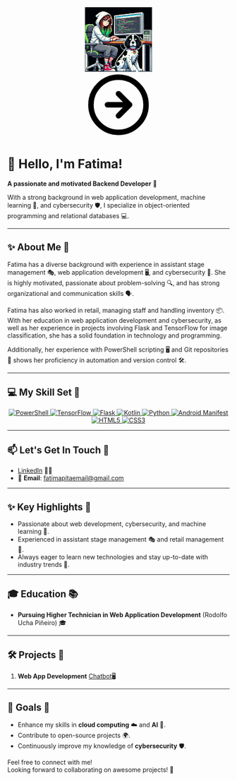 <div align="center"> <img src="https://github.com/FatimaRamone/fatimaramone/raw/main/images/avatar.png" align="center" style="width: 30%" /> </div> 
<div align="center">
  <svg xmlns="http://www.w3.org/2000/svg" width="150" height="150" viewBox="0 0 24 24" fill="none" stroke="#000000" stroke-width="2" stroke-linecap="round" stroke-linejoin="round"><circle cx="12" cy="12" r="10"/><path d="M12 8l4 4-4 4"/><path d="M8 12h8"/></svg>
</div>

# 👋 Hello, I'm Fatima! 
**A passionate and motivated Backend Developer** 🚀


With a strong background in web application development, machine learning 🤖, and cybersecurity 🛡️, I specialize in object-oriented programming and relational databases 💻.

---

## ✨ About Me 🌟
Fatima has a diverse background with experience in assistant stage management 🎭, web application development 🖥️, and cybersecurity 🔐. She is highly motivated, passionate about problem-solving 🔍, and has strong organizational and communication skills 🗣️.

Fatima has also worked in retail, managing staff and handling inventory 📦. With her education in web application development and cybersecurity, as well as her experience in projects involving Flask and TensorFlow for image classification, she has a solid foundation in technology and programming.

Additionally, her experience with PowerShell scripting 🖥️ and Git repositories 🔄 shows her proficiency in automation and version control 🛠️.

---

## 💻 My Skill Set 🥏

<div align="center" class="icon-container">
  <!-- PowerShell -->
  <a href="https://learn.microsoft.com/en-us/powershell/" target="_blank" title="PowerShell">
    <img src="https://img.icons8.com/ios/50/0000FF/powershell.png" alt="PowerShell" />
  </a>
  <!-- TensorFlow -->
  <a href="https://www.tensorflow.org/" target="_blank" title="TensorFlow">
    <img src="https://img.icons8.com/color/48/FF6347/tensorflow.png" alt="TensorFlow" />
  </a>
  <!-- Flask (Blue) -->
  <a href="https://flask.palletsprojects.com/" target="_blank" title="Flask">
    <img src="https://img.icons8.com/ios/50/0000FF/flask.png" alt="Flask" />
  </a>
  <!-- Kotlin -->
  <a href="https://kotlinlang.org/" target="_blank" title="Kotlin">
    <img src="https://img.icons8.com/ios/50/32CD32/kotlin.png" alt="Kotlin" />
  </a>
  <!-- Python -->
  <a href="https://www.python.org/" target="_blank" title="Python">
    <img src="https://img.icons8.com/ios/50/FF6347/python.png" alt="Python" />
  </a>
  <!-- Android Manifest -->
  <a href="https://developer.android.com/guide/topics/manifest/manifest-intro" target="_blank" title="Android Manifest">
    <img src="https://img.icons8.com/ios/50/32CD32/android.png" alt="Android Manifest" />
  </a>
  <!-- HTML5 -->
  <a href="https://developer.mozilla.org/en-US/docs/Web/Guide/HTML/HTML5" target="_blank" title="HTML5">
    <img src="https://img.icons8.com/color/48/0000FF/html-5.png" alt="HTML5" />
  </a>
  <!-- CSS3 -->
  <a href="https://developer.mozilla.org/en-US/docs/Web/CSS" target="_blank" title="CSS3">
    <img src="https://img.icons8.com/color/48/0000FF/css3.png" alt="CSS3" />
  </a>
</div>

---

## 📫 Let's Get In Touch 📨

- [LinkedIn](https://www.linkedin.com/in/fatima-pita-b6a2a6125/) 🧑‍💻  
- 📧 **Email**: fatimapitaemail@gmail.com  

---

## ✨ Key Highlights 🌠
- Passionate about web development, cybersecurity, and machine learning 🤖.
- Experienced in assistant stage management 🎭 and retail management 💼.
- Always eager to learn new technologies and stay up-to-date with industry trends 🚀.

---

## 🎓 Education 📚

- **Pursuing Higher Technician in Web Application Development** (Rodolfo Ucha Piñeiro) 🎓  
---

## 🛠️ Projects 🚀

1. **Web App Development** [Chatbot](https://shark-app-47xfw.ondigitalocean.app/)🖥️  
---

## 🎯 Goals 🏅
- Enhance my skills in **cloud computing** ☁️ and **AI** 🤖.  
- Contribute to open-source projects 🌍.  
- Continuously improve my knowledge of **cybersecurity** 🛡️.

Feel free to connect with me!  
Looking forward to collaborating on awesome projects! 🌟
